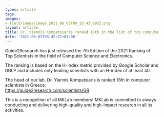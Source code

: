 ```yaml
---
types: article
tags:
images: 
- field/image/image_2021_06_03T09_20_43_693Z.png
layout: article
title: Dr. Yiannis Kompatsiaris ranked 16th in the list of top computer scientists in Greece by Guide2Research
date: '2021-06-03T08:49:37+02:00'
---
```

<p>Guide2Research has just released the 7th Edition of the 2021 Ranking of Top Scientists in the field of Computer Science and Electronics.</p>
<p>The ranking is based on the H-Index metric provided by Google Scholar and DBLP and includes only leading scientists with an H-index of at least 40.</p>
<p>The head of our lab, Dr. Yiannis Kompatsiaris is ranked 16th in computer scientists in Greece:<br>
  <a href="https://guide2research.com/scientists/GR" target="blank">https://guide2research.com/scientists/GR</a>
</p>
<p>This is a recognition of all MKLab members! MKLab is committed to always conducting and delivering high-quality and high-impact research in all its activities.</p>
